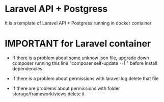 # Laravel API + Postgress

It is a template of Laravel API + Postgress running in docker container


# IMPORTANT for Laravel container

- If there is a problem about some unknow json file, upgrade down composer
running this line "composer self-update --1 " before install dependencies 


- If there is a problem about permissions with laravel.log  delete that file
- If there are problems about permissions with folder storage/framework/views delete it
